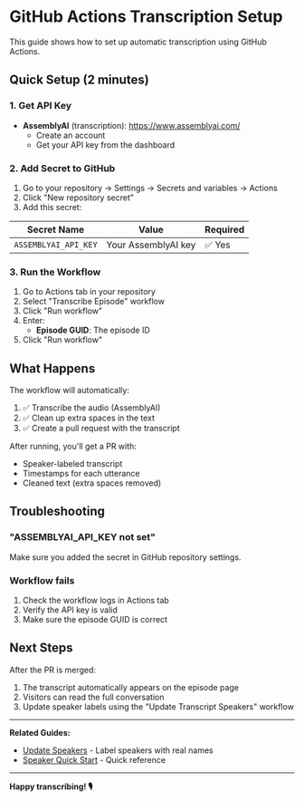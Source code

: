 # GitHub Actions Transcription Setup

This guide shows how to set up automatic transcription using GitHub Actions.

## Quick Setup (2 minutes)

### 1. Get API Key

- **AssemblyAI** (transcription): https://www.assemblyai.com/
  - Create an account
  - Get your API key from the dashboard

### 2. Add Secret to GitHub

1. Go to your repository → Settings → Secrets and variables → Actions
2. Click "New repository secret"
3. Add this secret:

| Secret Name          | Value               | Required |
| -------------------- | ------------------- | -------- |
| `ASSEMBLYAI_API_KEY` | Your AssemblyAI key | ✅ Yes   |

### 3. Run the Workflow

1. Go to Actions tab in your repository
2. Select "Transcribe Episode" workflow
3. Click "Run workflow"
4. Enter:
   - **Episode GUID**: The episode ID
5. Click "Run workflow"

## What Happens

The workflow will automatically:

1. ✅ Transcribe the audio (AssemblyAI)
2. ✅ Clean up extra spaces in the text
3. ✅ Create a pull request with the transcript

After running, you'll get a PR with:

- Speaker-labeled transcript
- Timestamps for each utterance
- Cleaned text (extra spaces removed)

## Troubleshooting

### "ASSEMBLYAI_API_KEY not set"

Make sure you added the secret in GitHub repository settings.

### Workflow fails

1. Check the workflow logs in Actions tab
2. Verify the API key is valid
3. Make sure the episode GUID is correct

## Next Steps

After the PR is merged:

1. The transcript automatically appears on the episode page
2. Visitors can read the full conversation
3. Update speaker labels using the "Update Transcript Speakers" workflow

---

**Related Guides:**

- [Update Speakers](UPDATE_SPEAKERS.md) - Label speakers with real names
- [Speaker Quick Start](SPEAKER_UPDATE_QUICKSTART.md) - Quick reference

---

**Happy transcribing! 🎙️**
